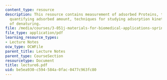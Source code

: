 ```yaml
---
content_type: resource
description: This resource contains measurement of adsorbed Proteins, techniques for
  quantifying adsorbed amount, techniques for studying adsorption kinetics and extent
  of denaturing.
file: /media/courses/3-051j-materials-for-biomedical-applications-spring-2006/be5ea930c594584a0fac0477c963fc80_lecture6.pdf
file_type: application/pdf
learning_resource_types:
- Lecture Notes
ocw_type: OCWFile
parent_title: Lecture Notes
parent_type: CourseSection
resourcetype: Document
title: lecture6.pdf
uid: be5ea930-c594-584a-0fac-0477c963fc80
---
```

